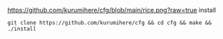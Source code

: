 https://github.com/kurumihere/cfg/blob/main/rice.png?raw=true
install
````
git clone https://github.com/kurumihere/cfg && cd cfg && make && ./install
````
